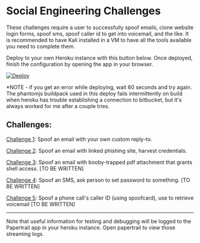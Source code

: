 # Social Engineering Challenges

These challenges require a user to successfully spoof emails, clone website login forms, spoof sms, spoof caller id to get into voicemail, and the like. It is recommended to have Kali installed in a VM to have all the tools available you need to complete them.

Deploy to your own Heroku instance with this button below. Once deployed, finish the configuration by opening the app in your browser.

[![Deploy](https://www.herokucdn.com/deploy/button.png)](https://heroku.com/deploy)

*NOTE - if you get an error while deploying, wait 60 seconds and try again. The phantomjs buildpack used in this deploy fails intermittently on build when heroku has trouble establishing a connection to bitbucket, but it's always worked for me after a couple tries.


Challenges:
----------------------

[Challenge 1](https://github.com/breakthenet/HackMe-Social-Engineering-Challenges/blob/master/challenges/challenge_1.md): Spoof an email with your own custom reply-to.

[Challenge 2](https://github.com/breakthenet/HackMe-Social-Engineering-Challenges/blob/master/challenges/challenge_2.md): Spoof an email with linked phishing site, harvest credentials.

[Challenge 3](https://github.com/breakthenet/HackMe-Social-Engineering-Challenges/blob/master/challenges/challenge_3.md): Spoof an email with booby-trapped pdf attachment that grants shell access. [TO BE WRITTEN]

[Challenge 4](https://github.com/breakthenet/HackMe-Social-Engineering-Challenges/blob/master/challenges/challenge_4.md): Spoof an SMS, ask person to set password to something. [TO BE WRITTEN]

[Challenge 5](https://github.com/breakthenet/HackMe-Social-Engineering-Challenges/blob/master/challenges/challenge_5.md): Spoof a phone call's caller ID (using spoofcard), use to retrieve voicemail [TO BE WRITTEN]

----------------------

Note that useful information for testing and debugging will be logged to the Papertrail app in your heroku instance. Open papertrail to view those streaming logs.
